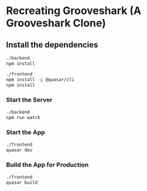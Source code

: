 # Recreating Grooveshark (A Grooveshark Clone)

## Install the dependencies
```bash
./backend
npm install

./frontend
npm install -g @quasar/cli
npm install
```

### Start the Server
```bash
./backend
npm run watch
```
### Start the App
```bash
./frontend
quasar dev
```

### Build the App for Production
```bash
./frontend
quasar build
```
